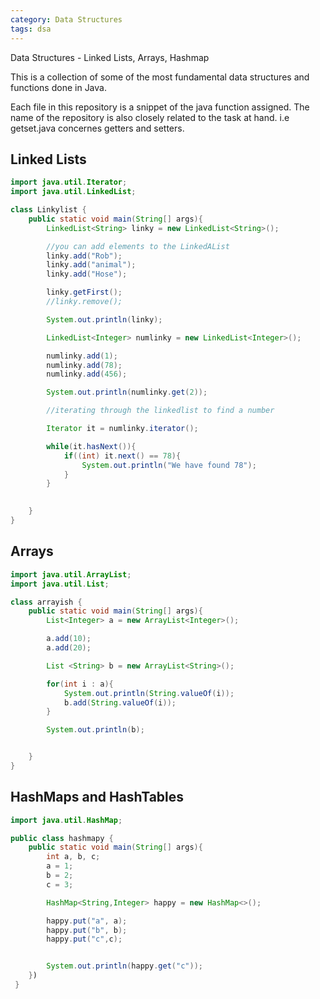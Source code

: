 ```yaml
---
category: Data Structures
tags: dsa
---
```


Data Structures - Linked Lists, Arrays, Hashmap

This is a collection of some of the most fundamental data structures and functions done in Java.

Each file in this repository is a snippet of the java function assigned. The name of the repository is also closely related to the task at hand.
i.e getset.java concernes getters and setters.


## Linked Lists
```java
import java.util.Iterator;
import java.util.LinkedList;

class Linkylist {
    public static void main(String[] args){
        LinkedList<String> linky = new LinkedList<String>();

        //you can add elements to the LinkedAList 
        linky.add("Rob");
        linky.add("animal");
        linky.add("Hose");

        linky.getFirst();
        //linky.remove();

        System.out.println(linky);

        LinkedList<Integer> numlinky = new LinkedList<Integer>();

        numlinky.add(1);
        numlinky.add(78);
        numlinky.add(456);

        System.out.println(numlinky.get(2));

        //iterating through the linkedlist to find a number

        Iterator it = numlinky.iterator();

        while(it.hasNext()){
            if((int) it.next() == 78){
                System.out.println("We have found 78");
            }
        }
        

    }
}
```
## Arrays

```java
import java.util.ArrayList;
import java.util.List;

class arrayish {
    public static void main(String[] args){
        List<Integer> a = new ArrayList<Integer>();

        a.add(10);
        a.add(20);

        List <String> b = new ArrayList<String>();

        for(int i : a){
            System.out.println(String.valueOf(i));
            b.add(String.valueOf(i));
        }

        System.out.println(b);


    }
}
```
## HashMaps and HashTables

```java
import java.util.HashMap;

public class hashmapy {
    public static void main(String[] args){
        int a, b, c;
        a = 1;
        b = 2;
        c = 3;

        HashMap<String,Integer> happy = new HashMap<>();

        happy.put("a", a);
        happy.put("b", b);
        happy.put("c",c);


        System.out.println(happy.get("c"));
    })
 }
```

